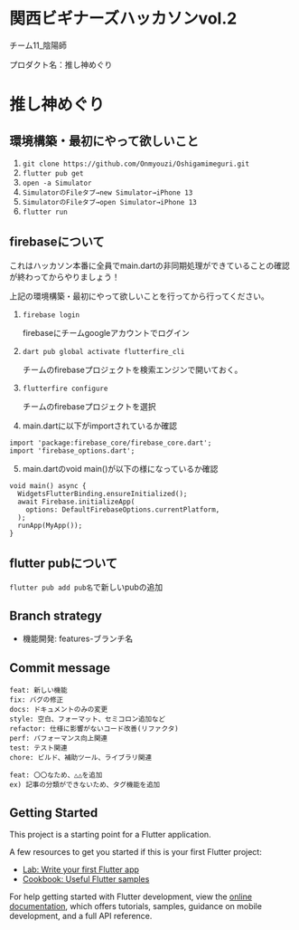 # 関西ビギナーズハッカソンvol.2

チーム11_陰陽師

プロダクト名：推し神めぐり

# 推し神めぐり


## 環境構築・最初にやって欲しいこと
1. `git clone https://github.com/Onmyouzi/Oshigamimeguri.git`
2. `flutter pub get`
3. `open -a Simulator`
4. `SimulatorのFileタブ→new Simulator→iPhone 13`
5. `SimulatorのFileタブ→open Simulator→iPhone 13`
6. `flutter run`

## firebaseについて
これはハッカソン本番に全員でmain.dartの非同期処理ができていることの確認が終わってからやりましょう！

上記の環境構築・最初にやって欲しいことを行ってから行ってください。

1. `firebase login`

    firebaseにチームgoogleアカウントでログイン

2. `dart pub global activate flutterfire_cli`

    チームのfirebaseプロジェクトを検索エンジンで開いておく。

3. `flutterfire configure`

    チームのfirebaseプロジェクトを選択

4. main.dartに以下がimportされているか確認
```shell
import 'package:firebase_core/firebase_core.dart';
import 'firebase_options.dart';
```
5. main.dartのvoid main()が以下の様になっているか確認
```shell
void main() async {
  WidgetsFlutterBinding.ensureInitialized();
  await Firebase.initializeApp(
    options: DefaultFirebaseOptions.currentPlatform,
  );
  runApp(MyApp());
}
```


## flutter pubについて
`flutter pub add pub名`で新しいpubの追加

## Branch strategy
- 機能開発: features-ブランチ名

## Commit message
```shell
feat: 新しい機能
fix: バグの修正
docs: ドキュメントのみの変更
style: 空白、フォーマット、セミコロン追加など
refactor: 仕様に影響がないコード改善(リファクタ)
perf: パフォーマンス向上関連
test: テスト関連
chore: ビルド、補助ツール、ライブラリ関連
```
```shell
feat: 〇〇なため、△△を追加
ex) 記事の分類ができないため、タグ機能を追加
```

## Getting Started

This project is a starting point for a Flutter application.

A few resources to get you started if this is your first Flutter project:

- [Lab: Write your first Flutter app](https://docs.flutter.dev/get-started/codelab)
- [Cookbook: Useful Flutter samples](https://docs.flutter.dev/cookbook)

For help getting started with Flutter development, view the
[online documentation](https://docs.flutter.dev/), which offers tutorials,
samples, guidance on mobile development, and a full API reference.
